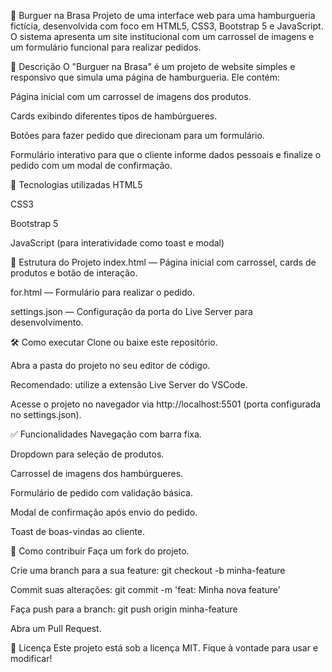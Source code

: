 🍔 Burguer na Brasa
Projeto de uma interface web para uma hamburgueria fictícia, desenvolvida com foco em HTML5, CSS3, Bootstrap 5 e JavaScript. O sistema apresenta um site institucional com um carrossel de imagens e um formulário funcional para realizar pedidos.

📄 Descrição
O "Burguer na Brasa" é um projeto de website simples e responsivo que simula uma página de hamburgueria. Ele contém:

Página inicial com um carrossel de imagens dos produtos.

Cards exibindo diferentes tipos de hambúrgueres.

Botões para fazer pedido que direcionam para um formulário.

Formulário interativo para que o cliente informe dados pessoais e finalize o pedido com um modal de confirmação.

🚀 Tecnologias utilizadas
HTML5

CSS3

Bootstrap 5

JavaScript (para interatividade como toast e modal)

📁 Estrutura do Projeto
index.html — Página inicial com carrossel, cards de produtos e botão de interação.

for.html — Formulário para realizar o pedido.

settings.json — Configuração da porta do Live Server para desenvolvimento.

🛠️ Como executar
Clone ou baixe este repositório.

Abra a pasta do projeto no seu editor de código.

Recomendado: utilize a extensão Live Server do VSCode.

Acesse o projeto no navegador via http://localhost:5501 (porta configurada no settings.json).

✅ Funcionalidades
Navegação com barra fixa.

Dropdown para seleção de produtos.

Carrossel de imagens dos hambúrgueres.

Formulário de pedido com validação básica.

Modal de confirmação após envio do pedido.

Toast de boas-vindas ao cliente.

🤝 Como contribuir
Faça um fork do projeto.

Crie uma branch para a sua feature: git checkout -b minha-feature

Commit suas alterações: git commit -m 'feat: Minha nova feature'

Faça push para a branch: git push origin minha-feature

Abra um Pull Request.

📄 Licença
Este projeto está sob a licença MIT. Fique à vontade para usar e modificar!


